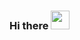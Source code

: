 <!-- <img align="right" src="https://github-readme-stats.vercel.app/api?username=woshiliuxu&show_icons=true&icon_color=CE1D2D&text_color=718096&bg_color=ffffff&hide_title=true" /> -->

### Hi there <img src="https://raw.githubusercontent.com/MartinHeinz/MartinHeinz/master/wave.gif" width="30px">


<!-- ![GitHub followers](https://img.shields.io/github/followers/woshiliuxu.svg?style=social)
![GitHub forks](https://img.shields.io/github/forks/woshiliuxu/woshiliuxu.github.io.svg?style=social)
![GitHub stars](https://img.shields.io/github/stars/woshiliuxu/woshiliuxu.github.io.svg?style=social)
![GitHub watchers](https://img.shields.io/github/watchers/woshiliuxu/woshiliuxu.github.io.svg?style=social) -->



<!-- **woshiliuxu/woshiliuxu** is a ✨ _special_ ✨ repository because its `README.md` (this file) appears on your GitHub profile.

Here are some ideas to get you started: -->

<!-- - 🔭 I’m currently working on ...
- 🌱 I’m currently learning ...
- 👯 I’m looking to collaborate on ...
- 🤔 I’m looking for help with ...
- 💬 Ask me about ...
- 📫 How to reach me: ...
- 😄 Pronouns: ...
- ⚡ Fun fact: ... -->


